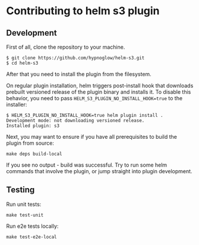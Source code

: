 # Contributing to helm s3 plugin

## Development

First of all, clone the repository to your machine.

```shell
$ git clone https://github.com/hypnoglow/helm-s3.git
$ cd helm-s3
```

After that you need to install the plugin from the filesystem.

On regular plugin installation, helm triggers post-install hook
that downloads prebuilt versioned release of the plugin binary and installs it.
To disable this behavior, you need to pass `HELM_S3_PLUGIN_NO_INSTALL_HOOK=true`
to the installer:

```shell
$ HELM_S3_PLUGIN_NO_INSTALL_HOOK=true helm plugin install .
Development mode: not downloading versioned release.
Installed plugin: s3
```

Next, you may want to ensure if you have all prerequisites to build
the plugin from source:

```shell
make deps build-local
```

If you see no output - build was successful. Try to run some helm commands
that involve the plugin, or jump straight into plugin development.

## Testing

Run unit tests:

```shell
make test-unit
```

Run e2e tests locally:

```shell
make test-e2e-local
```

